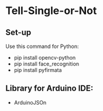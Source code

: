 # Tell-Single-or-Not
## Set-up
Use this command for Python:
- pip install opencv-python
- pip install face_recognition
- pip install pyfirmata

## Library for Arduino IDE:
- ArduinoJSOn
  

